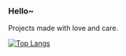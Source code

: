 ### Hello~

Projects made with love and care.

[![Top Langs](https://github-readme-stats.vercel.app/api/top-langs/?username=darylhjd&layout=compact&theme=dark&hide=jupyter%20notebook)](https://github.com/anuraghazra/github-readme-stats)

<!--
**darylhjd/darylhjd** is a ✨ _special_ ✨ repository because its `README.md` (this file) appears on your GitHub profile.

Here are some ideas to get you started:

- 🔭 I’m currently working on ...
- 🌱 I’m currently learning ...
- 👯 I’m looking to collaborate on ...
- 🤔 I’m looking for help with ...
- 💬 Ask me about ...
- 📫 How to reach me: ...
- 😄 Pronouns: ...
- ⚡ Fun fact: ...
-->
